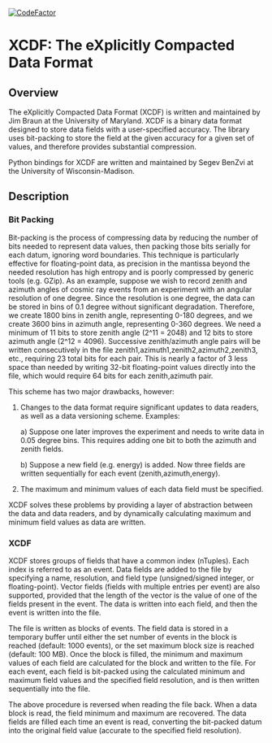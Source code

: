 [![CodeFactor](https://www.codefactor.io/repository/github/colasri/xcdf/badge)](https://www.codefactor.io/repository/github/colasri/xcdf)

# XCDF: The eXplicitly Compacted Data Format

## Overview

  The eXplicitly Compacted Data Format (XCDF) is written and maintained by Jim
  Braun at the University of Maryland.  XCDF is a binary data format designed
  to store data fields with a user-specified accuracy.  The library uses
  bit-packing to store the field at the given accuracy for a given set of
  values, and therefore provides substantial compression.

  Python bindings for XCDF are written and maintained by Segev BenZvi at the
  University of Wisconsin-Madison.

## Description

### Bit Packing

  Bit-packing is the process of compressing data by reducing the number of bits
  needed to represent data values, then packing those bits serially for each
  datum, ignoring word boundaries. This technique is particularly effective for
  floating-point data, as precision in the mantissa beyond the needed
  resolution has high entropy and is poorly compressed by generic tools (e.g.
  GZip). As an example, suppose we wish to record zenith and azimuth angles of
  cosmic ray events from an experiment with an angular resolution of one
  degree. Since the resolution is one degree, the data can be stored in bins of
  0.1 degree without significant degradation. Therefore, we create 1800 bins in
  zenith angle, representing 0-180 degrees, and we create 3600 bins in azimuth
  angle, representing 0-360 degrees. We need a minimum of 11 bits to store
  zenith angle (2^11 = 2048) and 12 bits to store azimuth angle (2^12 = 4096).
  Successive zenith/azimuth angle pairs will be written consecutively in the
  file zenith1,azimuth1,zenith2,azimuth2,zenith3, etc., requiring 23 total bits
  for each pair. This is nearly a factor of 3 less space than needed by writing
  32-bit floating-point values directly into the file, which would require 64
  bits for each zenith,azimuth pair.

  This scheme has two major drawbacks, however:

  1. Changes to the data format require significant updates to data readers, as
     well as a data versioning scheme. Examples:
     
     a) Suppose one later improves the experiment and needs to write data in
        0.05 degree bins. This requires adding one bit to both the azimuth and
        zenith fields.
        
     b) Suppose a new field (e.g. energy) is added. Now three fields are written
        sequentially for each event (zenith,azimuth,energy).

  2. The maximum and minimum values of each data field must be specified.

  XCDF solves these problems by providing a layer of abstraction between the
  data and data readers, and by dynamically calculating maximum and minimum
  field values as data are written.

### XCDF

  XCDF stores groups of fields that have a common index (nTuples). Each index
  is referred to as an event. Data fields are added to the file by specifying a
  name, resolution, and field type (unsigned/signed integer, or
  floating-point). Vector fields (fields with multiple entries per event) are
  also supported, provided that the length of the vector is the value of one of
  the fields present in the event. The data is written into each field, and
  then the event is written into the file.

  The file is written as blocks of events. The field data is stored in a
  temporary buffer until either the set number of events in the block is
  reached (default: 1000 events), or the set maximum block size is reached
  (default: 100 MB). Once the block is filled, the minimum and maximum values
  of each field are calculated for the block and written to the file. For each
  event, each field is bit-packed using the calculated minimum and maximum
  field values and the specified field resolution, and is then written
  sequentially into the file.

  The above procedure is reversed when reading the file back. When a data block
  is read, the field minimum and maximum are recovered. The data fields are
  filled each time an event is read, converting the bit-packed datum into the
  original field value (accurate to the specified field resolution).

